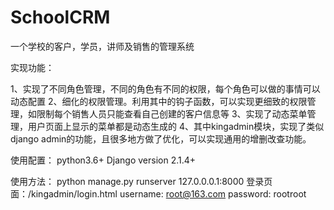 # SchoolCRM
一个学校的客户，学员，讲师及销售的管理系统


实现功能：

1、实现了不同角色管理，不同的角色有不同的权限，每个角色可以做的事情可以动态配置
2、细化的权限管理。利用其中的钩子函数，可以实现更细致的权限管理，如限制每个销售人员只能查看自己创建的客户信息等
3、实现了动态菜单管理，用户页面上显示的菜单都是动态生成的
4、其中kingadmin模块，实现了类似django admin的功能，且很多地方做了优化，可以实现通用的增删改查功能。



使用配置：
python3.6+
Django version 2.1.4+


使用方法：
python manage.py runserver 127.0.0.0.1:8000
登录页面：/kingadmin/login.html
username: root@163.com password: rootroot

